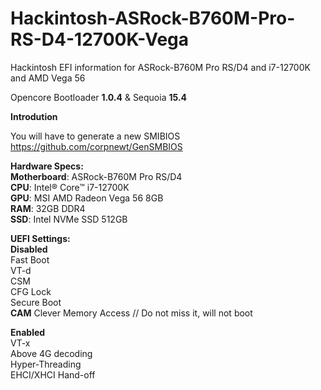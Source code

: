 # Hackintosh-ASRock-B760M-Pro-RS-D4-12700K-Vega
Hackintosh EFI information for ASRock-B760M Pro RS/D4 and i7-12700K and AMD Vega 56

Opencore Bootloader **1.0.4** & Sequoia **15.4**  

**Introdution**

You will have to generate a new SMIBIOS https://github.com/corpnewt/GenSMBIOS 

**Hardware Specs:**  
**Motherboard**: ASRock-B760M Pro RS/D4  
**CPU**: Intel® Core™ i7-12700K  
**GPU**: MSI AMD Radeon Vega 56 8GB  
**RAM**: 32GB DDR4   
**SSD**: Intel NVMe SSD 512GB  
  
**UEFI Settings:**  
**Disabled**  
Fast Boot  
VT-d  
CSM  
CFG Lock  
Secure Boot  
**CAM** Clever Memory Access  // Do not miss it, will not boot
  
**Enabled**  
VT-x  
Above 4G decoding  
Hyper-Threading  
EHCI/XHCI Hand-off  

